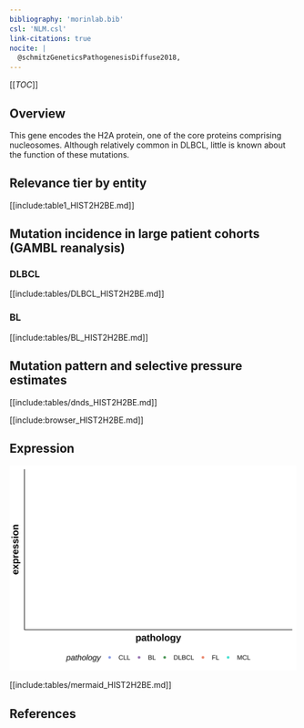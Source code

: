 ```yaml
---
bibliography: 'morinlab.bib'
csl: 'NLM.csl'
link-citations: true
nocite: |
  @schmitzGeneticsPathogenesisDiffuse2018, 
---
```

[[_TOC_]]

## Overview
This gene encodes the H2A protein, one of the core proteins comprising nucleosomes. Although relatively common in DLBCL, little is known about the function of these mutations. 


## Relevance tier by entity

[[include:table1_HIST2H2BE.md]]

## Mutation incidence in large patient cohorts (GAMBL reanalysis)

### DLBCL
[[include:tables/DLBCL_HIST2H2BE.md]]

### BL
[[include:tables/BL_HIST2H2BE.md]]

## Mutation pattern and selective pressure estimates
[[include:tables/dnds_HIST2H2BE.md]]


[[include:browser_HIST2H2BE.md]]

## Expression
![](images/gene_expression/HIST2H2BE_by_pathology.svg)
<!-- ORIGIN: schmitzGeneticsPathogenesisDiffuse2018a -->
<!-- DLBCL: schmitzGeneticsPathogenesisDiffuse2018a -->

[[include:tables/mermaid_HIST2H2BE.md]]

## References
